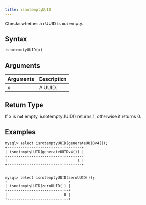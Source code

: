 ```yaml
---
title: isnotemptyUUID
---
```


Checks whether an UUID is not empty.

## Syntax

```sql
isnotemptyUUID(x)
```

## Arguments

| Arguments   | Description |
| ----------- | ----------- |
| x | A UUID. |

## Return Type

If x is not empty, isnotemptyUUID() returns 1, otherwise it returns 0.

## Examples

```
mysql> select isnotemptyUUID(generateUUIDv4());
+----------------------------------+
| isnotemptyUUID(generateUUIDv4()) |
+----------------------------------+
|                                1 |
+----------------------------------+


mysql> select isnotemptyUUID(zeroUUID());
+----------------------------+
| isnotemptyUUID(zeroUUID()) |
+----------------------------+
|                          0 |
+----------------------------+
```
